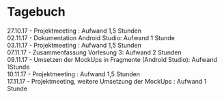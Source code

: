 # Tagebuch

27.10.17 - Projektmeeting : Aufwand 1,5 Stunden  
02.11.17 - Dokumentation Android Studio: Aufwand 1 Stunde  
03.11.17 - Projektmeeting : Aufwand 1,5 Stunden  
07.11.17 - Zusammenfassung Vorlesung 3: Aufwand 2 Stunden  
09.11.17 - Umsetzen der MockUps in Fragmente (Android Studio): Aufwand 1Stunde  
10.11.17 - Projektmeeting : Aufwand 1,5 Stunden  
17.11.17 - Projektmeeting, weitere Umsetzung der MockUps :  Aufwand 1 Stunde